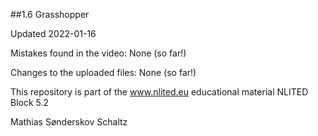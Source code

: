 ##1.6 Grasshopper

Updated  2022-01-16

Mistakes found in the video:
None (so far!)

Changes to the uploaded files:
None (so far!)


This repository is part of the www.nlited.eu educational material
NLITED Block 5.2

Mathias Sønderskov Schaltz
